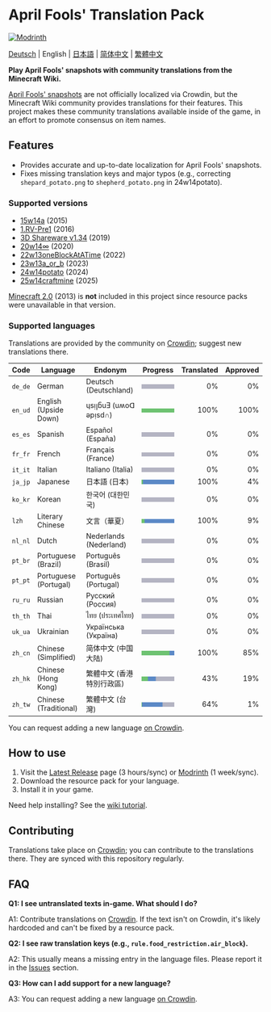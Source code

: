 # April Fools' Translation Pack
[![Modrinth](https://img.shields.io/modrinth/dt/april-fools-translation?label=Modrinth&color=darkgreen&labelColor=black&logo=modrinth)](https://modrinth.com/mod/april-fools-translation)

[Deutsch](README.de.md) | English | [日本語](README.ja.md) | [简体中文](README.zh-hans.md) | [繁體中文](README.zh-hant.md)

**Play April Fools' snapshots with community translations from the Minecraft Wiki.**

[April Fools' snapshots](https://minecraft.wiki/w/April_Fools'_Day_jokes) are not officially localized via Crowdin, but the Minecraft Wiki community provides translations for their features. This project makes these community translations available inside of the game, in an effort to promote consensus on item names.

## Features

- Provides accurate and up-to-date localization for April Fools' snapshots.
- Fixes missing translation keys and major typos (e.g., correcting `shepard_potato.png` to `shepherd_potato.png` in 24w14potato).

### Supported versions

* [15w14a](https://minecraft.wiki/w/Java_Edition_15w14a) (2015)
* [1.RV-Pre1](https://minecraft.wiki/w/Java_Edition_1.RV-Pre1) (2016)
* [3D Shareware v1.34](https://minecraft.wiki/w/Java_Edition_3D_Shareware_v1.34) (2019)
* [20w14∞](https://minecraft.wiki/w/Java_Edition_20w14∞) (2020)
* [22w13oneBlockAtATime](https://minecraft.wiki/w/Java_Edition_22w13oneBlockAtATime) (2022)
* [23w13a_or_b](https://minecraft.wiki/w/Java_Edition_23w13a_or_b) (2023)
* [24w14potato](https://minecraft.wiki/w/Java_Edition_24w14potato) (2024)
* [25w14craftmine](https://minecraft.wiki/w/Java_Edition_24w14craftmine) (2025)

[Minecraft 2.0](https://minecraft.wiki/w/Java_Edition_2.0) (2013) is **not** included in this project since resource packs were unavailable in that version.

### Supported languages

Translations are provided by the community on [Crowdin](https://crowdin.com/project/mcaf-resourcepack); suggest new translations there.

| Code | Language | Endonym | Progress | Translated | Approved |
| --- | --- | --- | --- | ---: | ---: |
| `de_de` | German | Deutsch (Deutschland) | <img src="badges/de_de.png"> | 0% | 0% |
| `en_ud` | English (Upside Down) | ɥsᴉꞁᵷuƎ (uʍoᗡ ǝpᴉsd∩) | <img src="badges/en_ud.png"> | 100% | 100% |
| `es_es` | Spanish | Español (España) | <img src="badges/es_es.png"> | 0% | 0% |
| `fr_fr` | French | Français (France) | <img src="badges/fr_fr.png"> | 0% | 0% |
| `it_it` | Italian | Italiano (Italia) | <img src="badges/it_it.png"> | 0% | 0% |
| `ja_jp` | Japanese | 日本語 (日本) | <img src="badges/ja_jp.png"> | 100% | 4% |
| `ko_kr` | Korean | 한국어 (대한민국)| <img src="badges/ko_kr.png"> | 0% | 0% |
| `lzh` | Literary Chinese | 文言（華夏）| <img src="badges/lzh.png"> | 100% | 9% |
| `nl_nl` | Dutch | Nederlands (Nederland) | <img src="badges/nl_nl.png"> | 0% | 0% |
| `pt_br` | Portuguese (Brazil) | Português (Brasil) | <img src="badges/pt_br.png"> | 0% | 0% |
| `pt_pt` | Portuguese (Portugal) | Português (Portugal) | <img src="badges/pt_pt.png"> | 0% | 0% |
| `ru_ru` | Russian | Русский (Россия) | <img src="badges/ru_ru.png"> | 0% | 0% |
| `th_th` | Thai | ไทย (ประเทศไทย) | <img src="badges/th_th.png"> | 0% | 0% |
| `uk_ua` | Ukrainian | Українська (Україна) | <img src="badges/uk_ua.png"> | 0% | 0% |
| `zh_cn` | Chinese (Simplified) | 简体中文 (中国大陆) | <img src="badges/zh_cn.png"> | 100% | 85% |
| `zh_hk` | Chinese (Hong Kong) | 繁體中文 (香港特別行政區) | <img src="badges/zh_hk.png"> | 43% | 19% |
| `zh_tw` | Chinese (Traditional) | 繁體中文 (台灣) | <img src="badges/zh_tw.png"> | 64% | 1% |

You can request adding a new language [on Crowdin](https://crowdin.com/project/mcaf-resourcepack).

## How to use

1. Visit the [Latest Release](https://github.com/mc-wiki/mcaf-resourcepack/releases/latest) page (3 hours/sync) or [Modrinth](https://modrinth.com/resourcepack/april-fools-translation) (1 week/sync).
2. Download the resource pack for your language.
3. Install it in your game.

Need help installing? See the [wiki tutorial](https://minecraft.wiki/w/Tutorial:Loading_a_resource_pack).

## Contributing

Translations take place on [Crowdin](https://crowdin.com/project/mcaf-resourcepack); you can contribute to the translations there. They are synced with this repository regularly.

## FAQ

**Q1: I see untranslated texts in-game. What should I do?**

A1: Contribute translations on [Crowdin](https://crowdin.com/project/mcaf-resourcepack). If the text isn't on Crowdin, it's likely hardcoded and can't be fixed by a resource pack.

**Q2: I see raw translation keys (e.g., `rule.food_restriction.air_block`).**

A2: This usually means a missing entry in the language files. Please report it in the [Issues](https://github.com/mc-wiki/mcaf-resourcepack/issues) section.

**Q3: How can I add support for a new language?**

A3: You can request adding a new language [on Crowdin](https://crowdin.com/project/mcaf-resourcepack).
